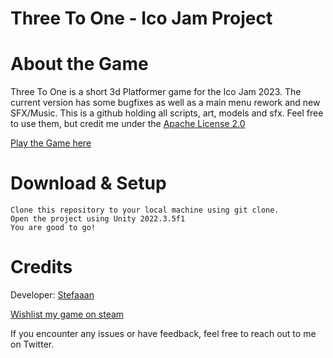 # Three To One - Ico Jam Project

# About the Game
Three To One is a short 3d Platformer game for the Ico Jam 2023. The current version has some bugfixes as well as a main menu rework and new SFX/Music.
This is a github holding all scripts, art, models and sfx. Feel free to use them, but credit me under the [Apache License 2.0](https://www.apache.org/licenses/LICENSE-2.0.html)

[Play the Game here](https://stefaaan06.itch.io/three-to-one)

# Download & Setup
    Clone this repository to your local machine using git clone.
    Open the project using Unity 2022.3.5f1
    You are good to go!

# Credits

  Developer: [Stefaaan](https://twitter.com/Stefaaan06)  
  
  [Wishlist my game on steam](https://store.steampowered.com/news/app/2547010/view/3676680576869832935)
    
  
If you encounter any issues or have feedback, feel free to reach out to me on Twitter.
